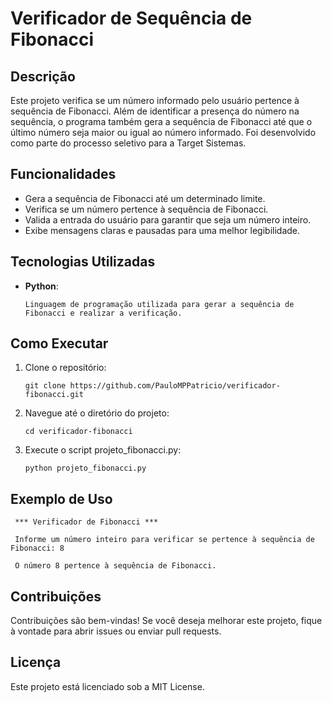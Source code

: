 # Verificador de Sequência de Fibonacci

## Descrição
Este projeto verifica se um número informado pelo usuário pertence à sequência de Fibonacci.
Além de identificar a presença do número na sequência, o programa também gera a sequência de Fibonacci até que o último número seja maior ou igual ao número informado.
Foi desenvolvido como parte do processo seletivo para a Target Sistemas.

## Funcionalidades
- Gera a sequência de Fibonacci até um determinado limite.
- Verifica se um número pertence à sequência de Fibonacci.
- Valida a entrada do usuário para garantir que seja um número inteiro.
- Exibe mensagens claras e pausadas para uma melhor legibilidade.

## Tecnologias Utilizadas
- **Python**:
  ```
  Linguagem de programação utilizada para gerar a sequência de Fibonacci e realizar a verificação.

## Como Executar
  1. Clone o repositório:
     ```
     git clone https://github.com/PauloMPPatricio/verificador-fibonacci.git
     
  2. Navegue até o diretório do projeto:
     ```
     cd verificador-fibonacci

  3. Execute o script projeto_fibonacci.py:
     ```
     python projeto_fibonacci.py

## Exemplo de Uso

     *** Verificador de Fibonacci ***
    
     Informe um número inteiro para verificar se pertence à sequência de Fibonacci: 8
    
     O número 8 pertence à sequência de Fibonacci.

## Contribuições
Contribuições são bem-vindas! Se você deseja melhorar este projeto, fique à vontade para abrir issues ou enviar pull requests.

## Licença
Este projeto está licenciado sob a MIT License.

